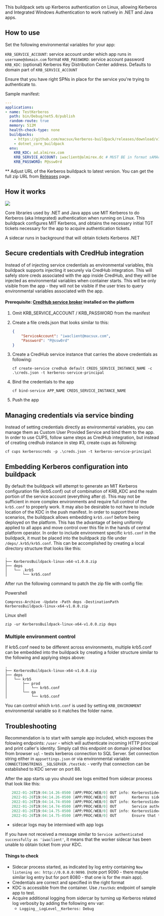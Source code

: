 This buildpack sets up Kerberos authentication on Linux, allowing Kerberos and Integrated Windows Authentication to work natively in .NET and Java apps. 

## How to use

Set the following environmental variables for your app:

`KRB_SERVICE_ACCOUNT`: service account under which app runs in `username@domain.com` format 
`KRB_PASSWORD`: service account password
`KRB_KDC`: (optional) Kerberos Key Distribution Center address. Defaults to domain part of `KRB_SERVICE_ACCOUNT`

Ensure that you have right SPNs in place for the service you're trying to authenticate to.

Sample manifest:

```yaml
---
applications:
- name: TestKerberos
  path: bin/Debug/net5.0/publish
  random-route: true
  memory: 512M
  health-check-type: none
  buildpacks: 
    - https://github.com/macsux/kerberos-buildpack/releases/download/v1.0.6/KerberosBuildpack-linux-x64-v1.0.6.zip
    - dotnet_core_buildpack
  env:
    KRB_KDC: ad.almirex.com
    KRB_SERVICE_ACCOUNT: iwaclient@almirex.dc # MUST BE in format sAMAccountName@KerberosRealm
    KRB_PASSWORD: P@ssw0rd

```

** Adjust URL of the Kerberos buildpack to latest version. You can get the full zip URL from [Releases](https://github.com/macsux/kerberos-buildpack/releases) page.

## How it works

![](./docs/img/architecture.jpg)



Core libraries used by .NET and Java apps use MIT Kerberos to do Kerberos (aka Integrated) authentication when running on Linux. This buildpack configures MIT Kerberos, and obtains the necessary initial TGT tickets necessary for the app to acquire authentication tickets.

A sidecar runs in background that will obtain tickets Kerberos .NET 

## Secure credentials with CredHub integration

Instead of of injecting service credentials as environmental variables, this buildpack supports injecting it securely via CredHub integration. This will safely store creds associated with the app inside CredHub, and they will be injected as environmental variables when container starts. This will be only visible from the app - they will not be visible if the user tries to query environmental variables associated with the app.

#### Prerequisite: [CredHub service broker](https://network.tanzu.vmware.com/products/credhub-service-broker) installed on the platform

1. Omit KRB_SERVICE_ACCOUNT / KRB_PASSWORD from the manifest

2. Create a file creds.json that looks similar to this:

   ```json
   {
       "ServiceAccount": "iwaclient@macsux.com",
       "Password": "P@ssw0rd"
   }
   ```

3. Create a CredHub service instance that carries the above credentials as following:

   ```
   cf create-service credhub default CREDS_SERVICE_INSTANCE_NAME -c .\creds.json -t kerberos-service-principal
   ```

4. Bind the credentials to the app

   ```
   cf bind-service APP_NAME CREDS_SERVICE_INSTANCE_NAME
   ```

5. Push the app

## Managing credentials via service binding

Instead of setting credentials directly as environmental variables, you can manage them as Custom User Provided Service and bind them to the app. In order to use CUPS, follow same steps as CredHub integration, but instead of creating credhub instance in step #3, create cups as following:

```
cf cups kerberoscreds -p .\creds.json -t kerberos-service-principal
```

  

## Embedding Kerberos configuration into buildpack

By default the buildpack will attempt to generate an MIT Kerberos configuration file (krb5.conf) out of combination of KRB_KDC and the realm portion of the service account (everything after `@`). This may not be sufficient in more complex environments and require full control of the `krb5.conf` to properly work. It may also be desirable to not have to include location of the KDC in the push manifest. In order to support these scenarios, the buildpack allows embedding `krb5.conf` before being deployed on the platform. This has the advantage of being uniformly applied to all apps and move control over this file in the hands of central platform operator. In order to include environment specific `krb5.conf` in the buildpack, it must be placed into the buildpack zip file under `/deps/.krb5/krb5.conf`. This can be accomplished by creating a local directory structure that looks like this:

```
.
├── KerberosBuildpack-linux-x64-v1.0.0.zip
├── deps
│   └── .krb5
│       └── krb5.conf
```

After run the following command to patch the zip file with config file:

Powershell

```
Compress-Archive -Update -Path deps -DestinationPath KerberosBuildpack-linux-x64-v1.0.0.zip
```

Linux shell

```
zip -ur KerberosBuildpack-linux-x64-v1.0.0.zip deps
```

### Multiple environment control

If krb5.conf need to be different across environments, multiple krb5.conf can be embedded into the buildpack by creating a folder structure similar to the following and applying steps above:

```
.
├── KerberosBuildpack-linux-x64-v1.0.0.zip
├── deps
│   └── krb5
│       ├── prod
│       │   └── krb5.conf
│       └── qa
│           └── krb5.conf
```

 You can control which `krb5.conf` is used by setting `KRB_ENVIRONMENT` environmental variable so it matches the folder name.

## Troubleshooting

Recommendation is to start with sample app included, which exposes the folowing endpoints:
`/user` - which will authenticate incoming HTTP principal and print caller's identity. Simply call this endpoint on domain joined box from browser
`sql` - tests kerberos connection to SQL Server. Set connection string either in `appsettings.json` or via environmental variable `CONNECTIONSTRINGS__SQLSERVER`.
`/testkdc` - verify that connection can be established to KDC server on port 88.

After the app starts up you should see logs emitted from sidecar process that look like this:
```csharp
   2022-01-26T19:04:14.26-0500 [APP/PROC/WEB/0] OUT info: KerberosSidecar[0]
   2022-01-26T19:04:14.26-0500 [APP/PROC/WEB/0] OUT       Kerberos sidecar started....
   2022-01-26T19:04:14.74-0500 [APP/PROC/WEB/0] OUT info: KerberosSidecar.KerberosWorker[0]
   2022-01-26T19:04:14.74-0500 [APP/PROC/WEB/0] OUT       Service authenticated successfully as 'iwaclient'
   2022-01-26T19:04:14.75-0500 [APP/PROC/WEB/0] OUT info: KerberosSidecar.Spn.LoggingSpnClient[0]
   2022-01-26T19:04:14.75-0500 [APP/PROC/WEB/0] OUT       Ensure that the following SPN for the service exists: http/kerberosdemo.apps.longbeach.cf-app.com
```

* sidecar logs may be intermixed with app logs

If you have not received a message similar to `Service authenticated successfully as 'iwaclient'`, it means that the worker sidecar has been unable to obtain ticket from your KDC.

#### Things to check 

- Sidecar process started, as indicated by log entry containing `Now listening on: http://0.0.0.0:9090`. (note port 9090 - there maybe similar log entry but for port 8080 - that one is for the main app).
- Credentials are correct and specified in the right format
- KDC is accessible from the container. Use `/testkdc` endpoint of sample app to test.
- Acquire additional logging from sidercar by turning up Kerberos related log verbosity by adding the following env var:
  - `Logging__LogLevel__Kerberos: Debug`